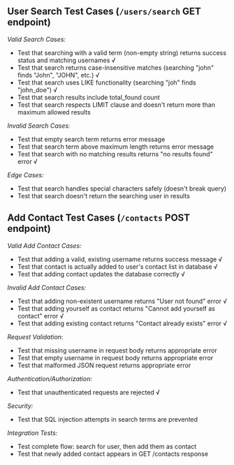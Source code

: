 ## User Search Test Cases (```/users/search``` GET endpoint)

*Valid Search Cases:*
- Test that searching with a valid term (non-empty string) returns success status and matching usernames √
- Test that search returns case-insensitive matches (searching "john" finds "John", "JOHN", etc.) √
- Test that search uses LIKE functionality (searching "joh" finds "john_doe") √
- Test that search results include total_found count 
- Test that search respects LIMIT clause and doesn't return more than maximum allowed results 

*Invalid Search Cases:*
- Test that empty search term returns error message 
- Test that search term above maximum length returns error message
- Test that search with no matching results returns "no results found" error √

*Edge Cases:*
- Test that search handles special characters safely (doesn't break query) 
- Test that search doesn't return the searching user in results 


## Add Contact Test Cases (```/contacts``` POST endpoint)

*Valid Add Contact Cases:*
- Test that adding a valid, existing username returns success message √
- Test that contact is actually added to user's contact list in database √
- Test that adding contact updates the database correctly √

*Invalid Add Contact Cases:*
- Test that adding non-existent username returns "User not found" error √
- Test that adding yourself as contact returns "Cannot add yourself as contact" error √
- Test that adding existing contact returns "Contact already exists" error √

*Request Validation:*
- Test that missing username in request body returns appropriate error
- Test that empty username in request body returns appropriate error
- Test that malformed JSON request returns appropriate error

*Authentication/Authorization:*
- Test that unauthenticated requests are rejected √

*Security:*
- Test that SQL injection attempts in search terms are prevented

*Integration Tests:*
- Test complete flow: search for user, then add them as contact
- Test that newly added contact appears in GET /contacts response